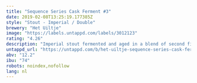 ```yaml
---
title: "Sequence Series Cask Ferment #3"
date: 2019-02-08T13:25:19.177385Z
style: "Stout - Imperial / Double"
brewery: "Het Uiltje"
image: "https://labels.untappd.com/labels/3012123"
rating: "4.26"
description: "Imperial stout fermented and aged in a blend of second fill scottish speyside whisky casks. Subtle wood and whisky character. Aged with vanilla, coffee beans and maple syrup."
untappd_url: "https://untappd.com/b/het-uiltje-sequence-series-cask-ferment-3/3012123"
abv: "12.2"
ibu: "74"
robots: noindex,nofollow
lang: nl
---
```

